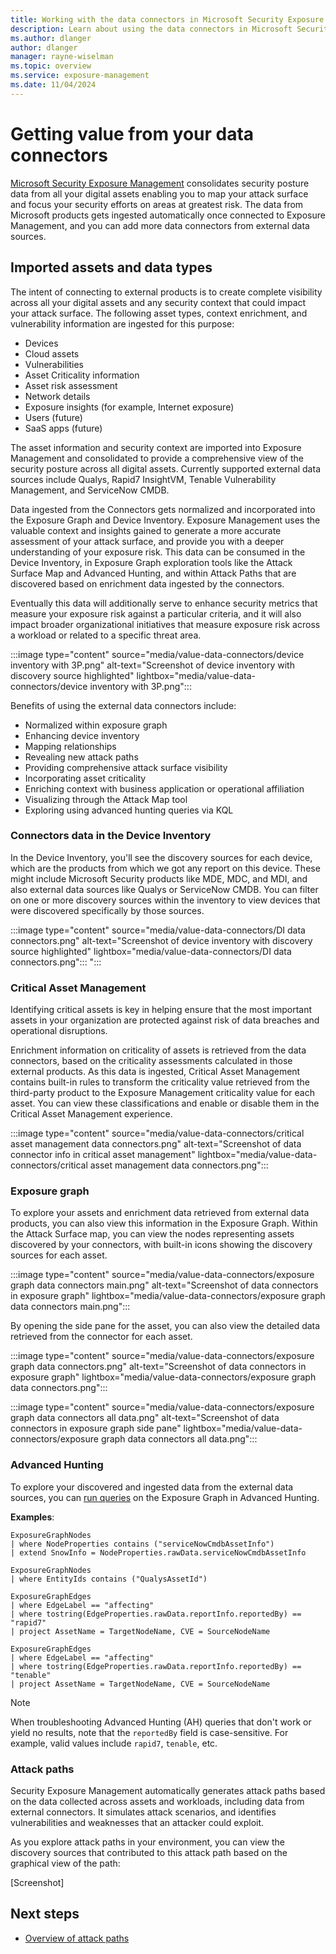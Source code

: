 ```yaml
---
title: Working with the data connectors in Microsoft Security Exposure Management
description: Learn about using the data connectors in Microsoft Security Exposure Management.
ms.author: dlanger
author: dlanger
manager: rayne-wiselman
ms.topic: overview
ms.service: exposure-management
ms.date: 11/04/2024
---
```


# Getting value from your data connectors

[Microsoft Security Exposure Management](microsoft-security-exposure-management.md) consolidates security posture data from all your digital assets enabling you to map your attack surface and focus your security efforts on areas at greatest risk. The data from Microsoft products gets ingested automatically once connected to Exposure Management, and you can add more data connectors from external data sources.

## Imported assets and data types

The intent of connecting to external products is to create complete visibility across all your digital assets and any security context that could impact your attack surface. The following asset types, context enrichment, and vulnerability information are ingested for this purpose:

- Devices
- Cloud assets
- Vulnerabilities
- Asset Criticality information
- Asset risk assessment
- Network details
- Exposure insights (for example, Internet exposure)
- Users (future)
- SaaS apps (future)

The asset information and security context are imported into Exposure Management and consolidated to provide a comprehensive view of the security posture across all digital assets. Currently supported external data sources include Qualys, Rapid7 InsightVM, Tenable Vulnerability Management, and ServiceNow CMDB.

Data ingested from the Connectors gets normalized and incorporated into the Exposure Graph and Device Inventory. Exposure Management uses the valuable context and insights gained to generate a more accurate assessment of your attack surface, and provide you with a deeper understanding of your exposure risk. This data can be consumed in the Device Inventory, in Exposure Graph exploration tools like the Attack Surface Map and Advanced Hunting, and within Attack Paths that are discovered based on enrichment data ingested by the connectors.

Eventually this data will additionally serve to enhance security metrics that measure your exposure risk against a particular criteria, and it will also impact broader organizational initiatives that measure exposure risk across a workload or related to a specific threat area.

:::image type="content" source="media/value-data-connectors/device inventory with 3P.png" alt-text="Screenshot of device inventory with discovery source highlighted" lightbox="media/value-data-connectors/device inventory with 3P.png":::

Benefits of using the external data connectors include:

- Normalized within exposure graph
- Enhancing device inventory
- Mapping relationships
- Revealing new attack paths
- Providing comprehensive attack surface visibility
- Incorporating asset criticality
- Enriching context with business application or operational affiliation
- Visualizing through the Attack Map tool
- Exploring using advanced hunting queries via KQL

### Connectors data in the Device Inventory

In the Device Inventory, you'll see the discovery sources for each device, which are the products from which we got any report on this device. These might include Microsoft Security products like MDE, MDC, and MDI, and also external data sources like Qualys or ServiceNow CMDB. You can filter on one or more discovery sources within the inventory to view devices that were discovered specifically by those sources.

:::image type="content" source="media/value-data-connectors/DI data connectors.png" alt-text="Screenshot of device inventory with discovery source highlighted" lightbox="media/value-data-connectors/DI data connectors.png":::
":::

### Critical Asset Management

Identifying critical assets is key in helping ensure that the most important assets in your organization are protected against risk of data breaches and operational disruptions.

Enrichment information on criticality of assets is retrieved from the data connectors, based on the criticality assessments calculated in those external products. As this data is ingested, Critical Asset Management contains built-in rules to transform the criticality value retrieved from the third-party product to the Exposure Management criticality value for each asset. You can view these classifications and enable or disable them in the Critical Asset Management experience.

:::image type="content" source="media/value-data-connectors/critical asset management data connectors.png" alt-text="Screenshot of data connector info in critical asset management" lightbox="media/value-data-connectors/critical asset management data connectors.png":::

### Exposure graph

To explore your assets and enrichment data retrieved from external data products, you can also view this information in the Exposure Graph. Within the Attack Surface map, you can view the nodes representing assets discovered by your connectors, with built-in icons showing the discovery sources for each asset.

:::image type="content" source="media/value-data-connectors/exposure graph data connectors main.png" alt-text="Screenshot of data connectors in exposure graph" lightbox="media/value-data-connectors/exposure graph data connectors main.png":::

By opening the side pane for the asset, you can also view the detailed data retrieved from the connector for each asset.

:::image type="content" source="media/value-data-connectors/exposure graph data connectors.png" alt-text="Screenshot of data connectors in exposure graph" lightbox="media/value-data-connectors/exposure graph data connectors.png":::

:::image type="content" source="media/value-data-connectors/exposure graph data connectors all data.png" alt-text="Screenshot of data connectors in exposure graph side pane" lightbox="media/value-data-connectors/exposure graph data connectors all data.png":::

### Advanced Hunting

To explore your discovered and ingested data from the external data sources, you can [run queries](query-enterprise-exposure-graph.md) on the Exposure Graph in Advanced Hunting.

**Examples**:

```kusto
ExposureGraphNodes
| where NodeProperties contains ("serviceNowCmdbAssetInfo")
| extend SnowInfo = NodeProperties.rawData.serviceNowCmdbAssetInfo
```

```kusto
ExposureGraphNodes
| where EntityIds contains ("QualysAssetId")
```

```kusto
ExposureGraphEdges
| where EdgeLabel == "affecting"
| where tostring(EdgeProperties.rawData.reportInfo.reportedBy) == "rapid7"
| project AssetName = TargetNodeName, CVE = SourceNodeName
```

```kusto
ExposureGraphEdges
| where EdgeLabel == "affecting"
| where tostring(EdgeProperties.rawData.reportInfo.reportedBy) == "tenable"
| project AssetName = TargetNodeName, CVE = SourceNodeName
```

> [!NOTE]
> When troubleshooting Advanced Hunting (AH) queries that don't work or yield no results, note that the `reportedBy` field is case-sensitive. For example, valid values include `rapid7`, `tenable`, etc.

### Attack paths

Security Exposure Management automatically generates attack paths based on the data collected across assets and workloads, including data from external connectors. It simulates attack scenarios, and identifies vulnerabilities and weaknesses that an attacker could exploit.

As you explore attack paths in your environment, you can view the discovery sources that contributed to this attack path based on the graphical view of the path:

[Screenshot]

## Next steps

- [Overview of attack paths](work-attack-paths-overview.md)
